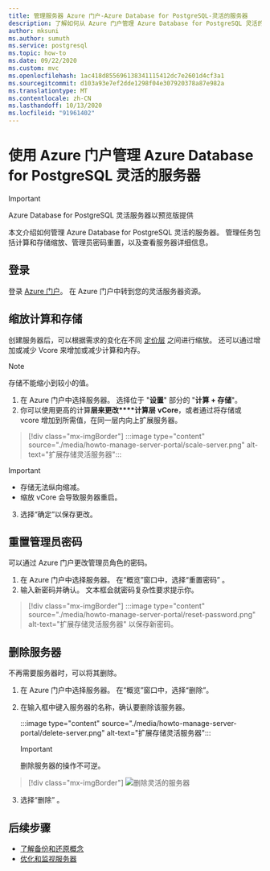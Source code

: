 ```yaml
---
title: 管理服务器 Azure 门户-Azure Database for PostgreSQL-灵活的服务器
description: 了解如何从 Azure 门户管理 Azure Database for PostgreSQL 灵活的服务器。
author: mksuni
ms.author: sumuth
ms.service: postgresql
ms.topic: how-to
ms.date: 09/22/2020
ms.custom: mvc
ms.openlocfilehash: 1ac418d855696138341115412dc7e2601d4cf3a1
ms.sourcegitcommit: d103a93e7ef2dde1298f04e307920378a87e982a
ms.translationtype: MT
ms.contentlocale: zh-CN
ms.lasthandoff: 10/13/2020
ms.locfileid: "91961402"
---
```

# <a name="manage-an-azure-database-for-postgresql---flexible-server-using-the-azure-portal"></a>使用 Azure 门户管理 Azure Database for PostgreSQL 灵活的服务器

> [!IMPORTANT]
> Azure Database for PostgreSQL 灵活服务器以预览版提供

本文介绍如何管理 Azure Database for PostgreSQL 灵活的服务器。 管理任务包括计算和存储缩放、管理员密码重置，以及查看服务器详细信息。

## <a name="sign-in"></a>登录

登录 [Azure 门户](https://portal.azure.com)。 在 Azure 门户中转到您的灵活服务器资源。

## <a name="scale-compute-and-storage"></a>缩放计算和存储

创建服务器后，可以根据需求的变化在不同 [定价层](https://azure.microsoft.com/pricing/details/postgresql/) 之间进行缩放。 还可以通过增加或减少 Vcore 来增加或减少计算和内存。

> [!NOTE]
> 存储不能缩小到较小的值。

1. 在 Azure 门户中选择服务器。 选择位于 "**设置**" 部分的 "**计算 + 存储**"。
2. 你可以使用更高的计算**层来更改****计算层** **vCore**，或者通过将存储或 vcore 增加到所需值，在同一层内向上扩展服务器。

> [!div class="mx-imgBorder"]
> :::image type="content" source="./media/howto-manage-server-portal/scale-server.png" alt-text="扩展存储灵活服务器":::

> [!Important]
> - 存储无法纵向缩减。
> - 缩放 vCore 会导致服务器重启。

3. 选择“确定”以保存更改。 

## <a name="reset-admin-password"></a>重置管理员密码

可以通过 Azure 门户更改管理员角色的密码。

1. 在 Azure 门户中选择服务器。 在“概览”窗口中，选择“重置密码”   。
2. 输入新密码并确认。 文本框会就密码复杂性要求提示你。

> [!div class="mx-imgBorder"]
> :::image type="content" source="./media/howto-manage-server-portal/reset-password.png" alt-text="扩展存储灵活服务器" 以保存新密码。

## <a name="delete-a-server"></a>删除服务器

不再需要服务器时，可以将其删除。

1. 在 Azure 门户中选择服务器。 在“概览”窗口中，选择“删除”。  
2. 在输入框中键入服务器的名称，确认要删除该服务器。

   :::image type="content" source="./media/howto-manage-server-portal/delete-server.png" alt-text="扩展存储灵活服务器":::

   > [!IMPORTANT]
   > 删除服务器的操作不可逆。

  > [!div class="mx-imgBorder"]
  > ![删除灵活的服务器](./media/howto-manage-server-portal/delete-server.png)  

3. 选择“删除” 。

## <a name="next-steps"></a>后续步骤

- [了解备份和还原概念](concepts-backup-restore.md)
- [优化和监视服务器](concepts-monitoring.md)
